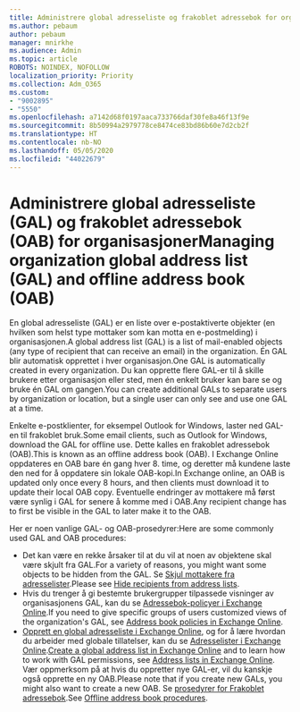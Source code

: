 ```yaml
---
title: Administrere global adresseliste og frakoblet adressebok for organisasjoner
ms.author: pebaum
author: pebaum
manager: mnirkhe
ms.audience: Admin
ms.topic: article
ROBOTS: NOINDEX, NOFOLLOW
localization_priority: Priority
ms.collection: Adm_O365
ms.custom:
- "9002895"
- "5550"
ms.openlocfilehash: a7142d68f0197aaca733766daf30fe8a46f13f9e
ms.sourcegitcommit: 8b50994a2979778ce8474ce83bd86b60e7d2cb2f
ms.translationtype: HT
ms.contentlocale: nb-NO
ms.lasthandoff: 05/05/2020
ms.locfileid: "44022679"
---
```

# <a name="managing-organization-global-address-list-gal-and-offline-address-book-oab"></a><span data-ttu-id="f2df3-102">Administrere global adresseliste (GAL) og frakoblet adressebok (OAB) for organisasjoner</span><span class="sxs-lookup"><span data-stu-id="f2df3-102">Managing organization global address list (GAL) and offline address book (OAB)</span></span>

<span data-ttu-id="f2df3-103">En global adresseliste (GAL) er en liste over e-postaktiverte objekter (en hvilken som helst type mottaker som kan motta en e-postmelding) i organisasjonen.</span><span class="sxs-lookup"><span data-stu-id="f2df3-103">A global address list (GAL) is a list of mail-enabled objects (any type of recipient that can receive an email) in the organization.</span></span> <span data-ttu-id="f2df3-104">Én GAL blir automatisk opprettet i hver organisasjon.</span><span class="sxs-lookup"><span data-stu-id="f2df3-104">One GAL is automatically created in every organization.</span></span> <span data-ttu-id="f2df3-105">Du kan opprette flere GAL-er til å skille brukere etter organisasjon eller sted, men én enkelt bruker kan bare se og bruke én GAL om gangen.</span><span class="sxs-lookup"><span data-stu-id="f2df3-105">You can create additional GALs to separate users by organization or location, but a single user can only see and use one GAL at a time.</span></span>

<span data-ttu-id="f2df3-106">Enkelte e-postklienter, for eksempel Outlook for Windows, laster ned GAL-en til frakoblet bruk.</span><span class="sxs-lookup"><span data-stu-id="f2df3-106">Some email clients, such as Outlook for Windows, download the GAL for offline use.</span></span> <span data-ttu-id="f2df3-107">Dette kalles en frakoblet adressebok (OAB).</span><span class="sxs-lookup"><span data-stu-id="f2df3-107">This is known as an offline address book (OAB).</span></span> <span data-ttu-id="f2df3-108">I Exchange Online oppdateres en OAB bare én gang hver 8. time, og deretter må kundene laste den ned for å oppdatere sin lokale OAB-kopi.</span><span class="sxs-lookup"><span data-stu-id="f2df3-108">In Exchange online, an OAB is updated only once every 8 hours, and then clients must download it to update their local OAB copy.</span></span> <span data-ttu-id="f2df3-109">Eventuelle endringer av mottakere må først være synlig i GAL for senere å komme med i OAB.</span><span class="sxs-lookup"><span data-stu-id="f2df3-109">Any recipient change has to first be visible in the GAL to later make it to the OAB.</span></span>

<span data-ttu-id="f2df3-110">Her er noen vanlige GAL- og OAB-prosedyrer:</span><span class="sxs-lookup"><span data-stu-id="f2df3-110">Here are some commonly used GAL and OAB procedures:</span></span>

- <span data-ttu-id="f2df3-111">Det kan være en rekke årsaker til at du vil at noen av objektene skal være skjult fra GAL.</span><span class="sxs-lookup"><span data-stu-id="f2df3-111">For a variety of reasons, you might want some objects to be hidden from the GAL.</span></span> <span data-ttu-id="f2df3-112">Se [Skjul mottakere fra adresselister](https://docs.microsoft.com/exchange/address-books/address-lists/manage-address-lists#hide-recipients-from-address-lists).</span><span class="sxs-lookup"><span data-stu-id="f2df3-112">Please see [Hide recipients from address lists](https://docs.microsoft.com/exchange/address-books/address-lists/manage-address-lists#hide-recipients-from-address-lists).</span></span>
- <span data-ttu-id="f2df3-113">Hvis du trenger å gi bestemte brukergrupper tilpassede visninger av organisasjonens GAL, kan du se [Adressebok-policyer i Exchange Online](https://docs.microsoft.com/exchange/address-books/address-book-policies/address-book-policies).</span><span class="sxs-lookup"><span data-stu-id="f2df3-113">If you need to give specific groups of users customized views of the organization's GAL, see [Address book policies in Exchange Online](https://docs.microsoft.com/exchange/address-books/address-book-policies/address-book-policies).</span></span>
- <span data-ttu-id="f2df3-114">[Opprett en global adresseliste i Exchange Online](https://docs.microsoft.com/exchange/address-books/address-lists/create-global-address-list), og for å lære hvordan du arbeider med globale tillatelser, kan du se [Adresselister i Exchange Online](https://docs.microsoft.com/exchange/address-books/address-lists/address-lists).</span><span class="sxs-lookup"><span data-stu-id="f2df3-114">[Create a global address list in Exchange Online](https://docs.microsoft.com/exchange/address-books/address-lists/create-global-address-list) and to learn how to work with GAL permissions, see [Address lists in Exchange Online](https://docs.microsoft.com/exchange/address-books/address-lists/address-lists).</span></span> <span data-ttu-id="f2df3-115">Vær oppmerksom på at hvis du oppretter nye GAL-er, vil du kanskje også opprette en ny OAB.</span><span class="sxs-lookup"><span data-stu-id="f2df3-115">Please note that if you create new GALs, you might also want to create a new OAB.</span></span> <span data-ttu-id="f2df3-116">Se [prosedyrer for Frakoblet adressebok](https://docs.microsoft.com/exchange/address-books/offline-address-books/offline-address-book-procedures).</span><span class="sxs-lookup"><span data-stu-id="f2df3-116">See [Offline address book procedures](https://docs.microsoft.com/exchange/address-books/offline-address-books/offline-address-book-procedures).</span></span>
